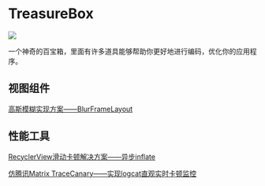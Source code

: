 # TreasureBox

[![](https://jitpack.io/v/Chen-Ji-Mou/TreasureBox.svg)](https://jitpack.io/#Chen-Ji-Mou/TreasureBox)

一个神奇的百宝箱，里面有许多道具能够帮助你更好地进行编码，优化你的应用程序。

## 视图组件

[高斯模糊实现方案——BlurFrameLayout](https://github.com/Chen-Ji-Mou/TreasureBox/tree/main/treasurebox-core/src/main/java/treasurebox/blur)

## 性能工具

[RecyclerView滑动卡顿解决方案——异步inflate](https://github.com/Chen-Ji-Mou/TreasureBox/tree/main/treasurebox-core/src/main/java/treasurebox/preinflate)

[仿腾讯Matrix TraceCanary——实现logcat直观实时卡顿监控]()